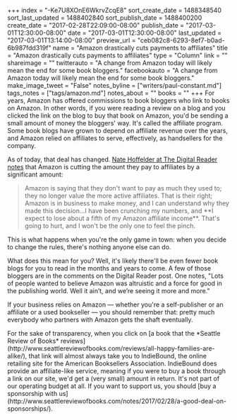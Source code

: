 +++
index = "-Ke7U8XOnE6WkrvZcqE8"
sort_create_date = 1488348540
sort_last_updated = 1488402840
sort_publish_date = 1488400200
create_date = "2017-02-28T22:09:00-08:00"
publish_date = "2017-03-01T12:30:00-08:00"
date = "2017-03-01T12:30:00-08:00"
last_updated = "2017-03-01T13:14:00-08:00"
preview_url = "ceb082c8-6293-8ef7-b0ad-6b987fdd319f"
name = "Amazon drastically cuts payments to affiliates"
title = "Amazon drastically cuts payments to affiliates"
type = "Column"
link = ""
shareimage = ""
twitterauto = "A change from Amazon today will likely mean the end for some book bloggers."
facebookauto = "A change from Amazon today will likely mean the end for some book bloggers."
make_image_tweet = "False"
notes_byline = ["writers/paul-constant.md"]
tags_notes = ["tags/amazon.md"]
notes_about = ""
books = ""
+++
For years, Amazon has offered commissions to book bloggers who link to books on Amazon. In other words, if you were reading a review on a blog and you clicked the link on the blog to buy that book on Amazon, you'd be sending a small amount of money the bloggers' way. It's called the affiliate program. Some book blogs have grown to depend on affiliate revenue over the years, and Amazon relied on affiliates to serve, effectively, as handsellers for the company.

As of today, that deal has changed. [Nate Hoffelder at The Digital Reader notes](http://the-digital-reader.com/2017/02/24/say-good-bye-book-ebook-bloggers-amazon-changed-fee-schedule-affiliate-program/) that Amazon is cutting the amount they pay to affiliates by a significant amount: 

<blockquote>Amazon is saying that they don't want to pay as much they used to; they no longer value the more active affiliates. That is their right; Amazon is in business to make money, and I can understand why they made this decision...I have been crunching my numbers, and **I expect to lose about a fifth of my Amazon affiliate income**. That's going to hurt, and I won't be the only one to feel the pinch.</blockquote>

This is what happens when you're the only game in town: when you decide to change the rules, there's nothing anyone else can do.

What does this mean for you? Well, it's likely there'll be even fewer book blogs for you to read in the months and years to come. A few of those bloggers are in the comments on the Digital Reader post. One notes, "Lots of people wanted to believe Amazon was altruistic and a force for good in the publishing world. Well it ain’t, and we’re seeing it more and more." 

If your business relies on Amazon — whether you're a self-publisher or an affiliate or a used bookseller — you should remember that: pretty much everybody who partners with Amazon gets the shaft eventually.

<p class="footer">For the sake of transparency, when you click on [a book that the *Seattle Review of Books* reviews](http://www.seattlereviewofbooks.com/reviews/all-happy-families-are-alike/), that link will almost always take you to IndieBound, the online retailing site for the American Booksellers Association. IndieBound does provide an affiliate-like service, meaning if you were to buy a book through a link on our site, we'd get a (very small) amount in return. It's not part of our operating budget at all. If you want to support us, you should [buy a sponsorship with us](http://www.seattlereviewofbooks.com/notes/2017/02/28/a-good-deal-on-sponsorships/).</p>